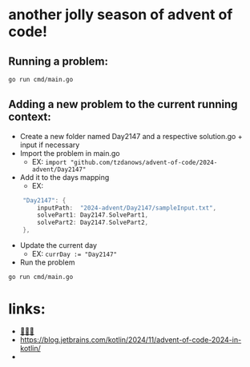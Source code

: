 # another jolly season of advent of code!

## Running a problem:
```bash
go run cmd/main.go
```

## Adding a new problem to the current running context:
* Create a new folder named Day2147 and a respective solution.go + input if necessary
* Import the problem in main.go
  * EX: `import "github.com/tzdanows/advent-of-code/2024-advent/Day2147"`
* Add it to the days mapping
  * EX: 
```go
    "Day2147": {
        inputPath:  "2024-advent/Day2147/sampleInput.txt",
        solvePart1: Day2147.SolvePart1,
        solvePart2: Day2147.SolvePart2,
    },
```
* Update the current day
  * EX: `currDay := "Day2147"`
* Run the problem
```bash
go run cmd/main.go
```

# links:
- [🎅🎄🎁](https://adventofcode.com/)
- https://blog.jetbrains.com/kotlin/2024/11/advent-of-code-2024-in-kotlin/
- 